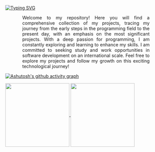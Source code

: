 [![Typing SVG](https://readme-typing-svg.herokuapp.com/?color=296ECB&size=35&center=true&vCenter=true&width=1000&lines=Hi+there,+My+name+is+Gleriston+Castro;I'm+39+years+old;I'm+from+Brazil;Be+Welcome!+:%29)](https://git.io/typing-svg)

<div style="
    margin: 0 53px;
    text-align: justify;
">Welcome to my repository! Here you will find a comprehensive collection of my projects, tracing my journey from the early steps in the programming field to the present day, with an emphasis on the most significant projects. With a deep passion for programming, I am constantly exploring and learning to enhance my skills. I am committed to seeking study and work opportunities in software development on an international scale. Feel free to explore my projects and follow my growth on this exciting technological journey!</div>

[![Ashutosh's github activity graph](https://github-readme-activity-graph.vercel.app/graph?username=GleristonCastro&bg_color=0d1117&color=ffffff&line=142841&point=dbccdb&area=true&hide_border=true)](https://github.com/ashutosh00710/github-readme-activity-graph)

<a href="https://github.com/GleristonCastro/github-readme-stats">
  <img height=200 align="center" src="https://github-readme-stats.vercel.app/api?username=GleristonCastro&bg_color=00000000&show_icons=true&hide_border=true" />
</a>
<a href="https://github.com/GleristonCastro/convoychat">
  <img height=200 align="center" src="https://github-readme-stats.vercel.app/api/top-langs?username=GleristonCastro&layout=compact&langs_count=8&card_width=32&bg_color=00000000&hide_border=true" />
</a>

